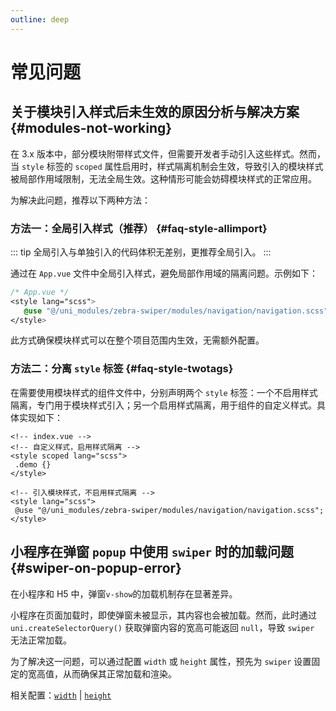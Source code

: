 ```yaml
---
outline: deep
---
```


# 常见问题

## 关于模块引入样式后未生效的原因分析与解决方案 {#modules-not-working}

在 3.x 版本中，部分模块附带样式文件，但需要开发者手动引入这些样式。然而，当 `style` 标签的 `scoped` 属性启用时，样式隔离机制会生效，导致引入的模块样式被局部作用域限制，无法全局生效。这种情形可能会妨碍模块样式的正常应用。

为解决此问题，推荐以下两种方法：

### 方法一：全局引入样式（推荐） {#faq-style-allimport}

::: tip
全局引入与单独引入的代码体积无差别，更推荐全局引入。
:::

通过在 `App.vue` 文件中全局引入样式，避免局部作用域的隔离问题。示例如下：

```css
/* App.vue */
<style lang="scss">
   @use "@/uni_modules/zebra-swiper/modules/navigation/navigation.scss";
</style>
```

此方式确保模块样式可以在整个项目范围内生效，无需额外配置。

### 方法二：分离 `style` 标签 {#faq-style-twotags}

在需要使用模块样式的组件文件中，分别声明两个 `style` 标签：一个不启用样式隔离，专门用于模块样式引入；另一个启用样式隔离，用于组件的自定义样式。具体实现如下：

```vue
<!-- index.vue -->
<!-- 自定义样式，启用样式隔离 -->
<style scoped lang="scss">
 .demo {}
</style>

<!-- 引入模块样式，不启用样式隔离 -->
<style lang="scss"> 
 @use "@/uni_modules/zebra-swiper/modules/navigation/navigation.scss";
</style>
```

## 小程序在弹窗 `popup` 中使用 `swiper` 时的加载问题 {#swiper-on-popup-error}

在小程序和 H5 中，弹窗`v-show`的加载机制存在显著差异。

小程序在页面加载时，即使弹窗未被显示，其内容也会被加载。然而，此时通过 `uni.createSelectorQuery()` 获取弹窗内容的宽高可能返回 `null`，导致 `swiper` 无法正常加载。

为了解决这一问题，可以通过配置 `width` 或 `height` 属性，预先为 `swiper` 设置固定的宽高值，从而确保其正常加载和渲染。

相关配置：[`width`](/api/basic#width) | [`height`](/api/basic#height)
